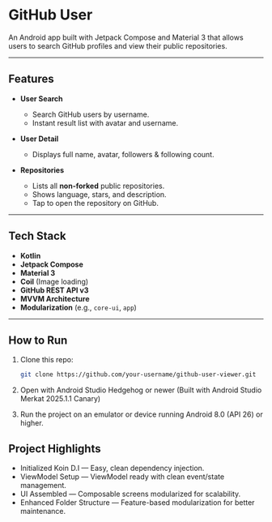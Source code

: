 # GitHub User

An Android app built with Jetpack Compose and Material 3 that allows users to search GitHub profiles and view their public repositories.

---

## Features

- **User Search**
  - Search GitHub users by username.
  - Instant result list with avatar and username.
  
- **User Detail**
  - Displays full name, avatar, followers & following count.
  
- **Repositories**
  - Lists all **non-forked** public repositories.
  - Shows language, stars, and description.
  - Tap to open the repository on GitHub.

---

## Tech Stack

- **Kotlin**
- **Jetpack Compose**
- **Material 3**
- **Coil** (Image loading)
- **GitHub REST API v3**
- **MVVM Architecture**
- **Modularization** (e.g., `core-ui`, `app`)

---

## How to Run

1. Clone this repo:
   ```bash
   git clone https://github.com/your-username/github-user-viewer.git

2. Open with Android Studio Hedgehog or newer
   (Built with Android Studio Merkat 2025.1.1 Canary)

3. Run the project on an emulator or device running Android 8.0 (API 26) or higher.

## Project Highlights

- Initialized Koin D.I — Easy, clean dependency injection.
- ViewModel Setup — ViewModel ready with clean event/state management.
- UI Assembled — Composable screens modularized for scalability.
- Enhanced Folder Structure — Feature-based modularization for better maintenance.
